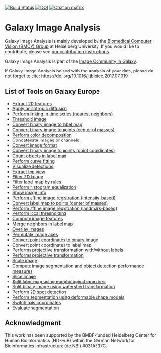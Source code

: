 [![Build Status](https://travis-ci.org/BMCV/galaxy-image-analysis.svg?branch=master)](https://travis-ci.org/BMCV/galaxy-image-analysis)
[![DOI](https://img.shields.io/badge/DOI-10.1016%2Fj.jbiotec.2017.07.019-blue)](https://doi.org/10.1016/j.jbiotec.2017.07.019)
[![Chat on matrix](https://img.shields.io/badge/chat_on-matrix-green)](https://matrix.to/#/#galaxyproject_imaging:matrix.org)

# Galaxy Image Analysis

Galaxy Image Analysis is mainly developed by the [Biomedical Computer Vision (BMCV) Group](http://www.bioquant.uni-heidelberg.de/research/groups/biomedical_computer_vision.html) at Heidelberg University. If you would like to contribute, please see [our contribution instructions](CONTRIBUTING.md).

Galaxy Image Analysis is part of the [Image Community in Galaxy](https://imaging.usegalaxy.eu).

If Galaxy Image Analysis helped with the analysis of your data, please do not forget to cite: <https://doi.org/10.1016/j.jbiotec.2017.07.019>

## List of Tools on Galaxy Europe

- [Extract 2D features](https://usegalaxy.eu/root?tool_id=toolshed.g2.bx.psu.edu/repos/imgteam/2d_feature_extraction/ip_2d_feature_extraction)
- [Apply anisotropic diffusion](https://usegalaxy.eu/root?tool_id=toolshed.g2.bx.psu.edu/repos/imgteam/anisotropic_diffusion/ip_anisotropic_diffusion)
- [Perform linking in time series (nearest neighbors)](https://usegalaxy.eu/root?tool_id=toolshed.g2.bx.psu.edu/repos/imgteam/points_association_nn/ip_points_association_nn)
- [Threshold image](https://usegalaxy.eu/root?tool_id=toolshed.g2.bx.psu.edu/repos/imgteam/2d_auto_threshold/ip_threshold)
- [Convert binary image to label map](https://usegalaxy.eu/root?tool_id=toolshed.g2.bx.psu.edu/repos/imgteam/binary2labelimage/ip_binary_to_labelimage)
- [Convert binary image to points (center of masses)](https://usegalaxy.eu/root?tool_id=toolshed.g2.bx.psu.edu/repos/imgteam/binaryimage2points/ip_binaryimage_to_points)
- [Perform color decomposition](https://usegalaxy.eu/root?tool_id=toolshed.g2.bx.psu.edu/repos/imgteam/color_deconvolution/ip_color_deconvolution)
- [Concatenate images or channels](https://usegalaxy.eu/root?tool_id=toolshed.g2.bx.psu.edu/repos/imgteam/concat_channels/ip_concat_channels)
- [Convert image format](https://usegalaxy.eu/root?tool_id=toolshed.g2.bx.psu.edu/repos/imgteam/bfconvert/ip_convertimage)
- [Convert binary image to points (point coordinates)](https://usegalaxy.eu/root?tool_id=toolshed.g2.bx.psu.edu/repos/imgteam/coordinates_of_roi/ip_coordinates_of_roi)
- [Count objects in label map](https://usegalaxy.eu/root?tool_id=toolshed.g2.bx.psu.edu/repos/imgteam/count_objects/ip_count_objects)
- [Perform curve fitting](https://usegalaxy.eu/root?tool_id=toolshed.g2.bx.psu.edu/repos/imgteam/curve_fitting/ip_curve_fitting)
- [Visualize detections](https://usegalaxy.eu/root?tool_id=toolshed.g2.bx.psu.edu/repos/imgteam/detection_viz/ip_detection_viz)
- [Extract top view](https://usegalaxy.eu/root?tool_id=toolshed.g2.bx.psu.edu/repos/imgteam/wsi_extract_top_view/ip_wsi_extract_top_view)
- [Filter 2D image](https://usegalaxy.eu/root?tool_id=toolshed.g2.bx.psu.edu/repos/imgteam/2d_simple_filter/ip_filter_standard)
- [Filter label map by rules](https://usegalaxy.eu/root?tool_id=toolshed.g2.bx.psu.edu/repos/imgteam/2d_filter_segmentation_by_features/ip_2d_filter_segmentation_by_features)
- [Perform histogram equalization](https://usegalaxy.eu/root?tool_id=toolshed.g2.bx.psu.edu/repos/imgteam/2d_histogram_equalization/ip_histogram_equalization)
- [Show image info](https://usegalaxy.eu/root?tool_id=toolshed.g2.bx.psu.edu/repos/imgteam/image_info/ip_imageinfo)
- [Perform affine image registration (intensity-based)](https://usegalaxy.eu/root?tool_id=toolshed.g2.bx.psu.edu/repos/imgteam/image_registration_affine/ip_image_registration)
- [Convert label map to points (center of masses)](https://usegalaxy.eu/root?tool_id=toolshed.g2.bx.psu.edu/repos/imgteam/labelimage2points/ip_labelimage_to_points)
- [Perform affine image registration (landmark-based)](https://usegalaxy.eu/root?tool_id=toolshed.g2.bx.psu.edu/repos/imgteam/landmark_registration/ip_landmark_registration)
- [Perform local thresholding](https://usegalaxy.eu/root?tool_id=toolshed.g2.bx.psu.edu/repos/imgteam/2d_local_threshold/ip_localthreshold)
- [Compute image features](https://usegalaxy.eu/root?tool_id=toolshed.g2.bx.psu.edu/repos/imgteam/mahotas_features/ip_mahotas_features)
- [Merge neighbors in label map](https://usegalaxy.eu/root?tool_id=toolshed.g2.bx.psu.edu/repos/imgteam/mergeneighboursinlabelimage/ip_merge_neighbours_in_label)
- [Overlay images](https://usegalaxy.eu/root?tool_id=toolshed.g2.bx.psu.edu/repos/imgteam/overlay_images/ip_overlay_images)
- [Permutate image axes](https://usegalaxy.eu/root?tool_id=toolshed.g2.bx.psu.edu/repos/imgteam/permutate_axis/ip_permutate_axis)
- [Convert point coordinates to binary image](https://usegalaxy.eu/root?tool_id=toolshed.g2.bx.psu.edu/repos/imgteam/points2binaryimage/ip_points_to_binaryimage)
- [Convert point coordinates to label map](https://usegalaxy.eu/root?tool_id=toolshed.g2.bx.psu.edu/repos/imgteam/points2labelimage/ip_points_to_label)
- [Performs projective transformation with/without labels](https://usegalaxy.eu/root?tool_id=toolshed.g2.bx.psu.edu/repos/imgteam/projective_transformation_points/ip_projective_transformation_points)
- [Performs projective transformation](https://usegalaxy.eu/root?tool_id=toolshed.g2.bx.psu.edu/repos/imgteam/projective_transformation/ip_projective_transformation)
- [Scale image](https://usegalaxy.eu/root?tool_id=toolshed.g2.bx.psu.edu/repos/imgteam/scale_image/ip_scale_image)
- [Compute image segmentation and object detection performance measures](https://usegalaxy.eu/root?tool_id=toolshed.g2.bx.psu.edu/repos/imgteam/segmetrics/ip_segmetrics)
- [Slice image](https://usegalaxy.eu/root?tool_id=toolshed.g2.bx.psu.edu/repos/imgteam/slice_image/ip_slice_image)
- [Split label map using morphological operators](https://usegalaxy.eu/root?tool_id=toolshed.g2.bx.psu.edu/repos/imgteam/split_labelmap/ip_split_labelmap)
- [Split binary image using watershed transformation](https://usegalaxy.eu/root?tool_id=toolshed.g2.bx.psu.edu/repos/imgteam/2d_split_binaryimage_by_watershed/ip_2d_split_binaryimage_by_watershed)
- [Perform 2D spot detection](https://usegalaxy.eu/root?tool_id=toolshed.g2.bx.psu.edu/repos/imgteam/spot_detection_2d/ip_spot_detection_2d)
- [Perform segmentation using deformable shape models](https://usegalaxy.eu/root?tool_id=toolshed.g2.bx.psu.edu/repos/imgteam/superdsm/ip_superdsm)
- [Switch axis coordinates](https://usegalaxy.eu/root?tool_id=toolshed.g2.bx.psu.edu/repos/imgteam/imagecoordinates_flipaxis/imagecoordinates_flipaxis)
- [Evaluate segmentation](https://usegalaxy.eu/root?tool_id=toolshed.g2.bx.psu.edu/repos/imgteam/visceral_evaluatesegmentation/ip_visceral_evaluatesegmentation)

## Acknowledgment

This work has been supported by the BMBF-funded Heidelberg Center for Human Bioinformatics (HD-HuB) within the German Network for Bioinformatics Infrastructure (de.NBI) #031A537C.


